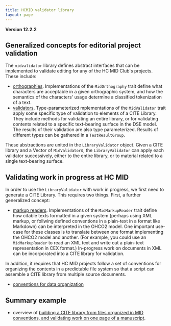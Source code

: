 ```yaml
---
title: HCMID validator library
layout: page
---
```


**Version 12.2.2**

## Generalized concepts for editorial project validation

The  `midvalidator` library defines abstract interfaces that can be implemented to validate editing for any of the HC MID Club's projects.  These include:

- [orthographies](./orthographies/).  Implementations of the `MidOrthography` trait define what characters are acceptable in a given orthographic system, and how the semantics of the characters' usage determine a classified tokenization of a text.
- [validators](./validators/).  Type-parameterized mplementations of the `MidValidator` trait apply some specific type of validation to elements of a CITE Library.  They include methods for validating an entire library, or for validating contents related to a specific text-bearing surface in the DSE model.  The results of their validation are also type parameterized.  Results of different types can be gathered in a `TestResultGroup`.

These abstractions are united in the `LibraryValidator` object.  Given a CITE library and a Vector of `MidValidator`s, the `LibraryValidator` can apply each validator successively, either to the entire library, or to material related to a single text-bearing surface.  


## Validating work in progress at HC MID

In order to use the `LibraryValidator` with work in progress, we first need to generate a CITE Library.  This requires two things.  First, a further generalized concept:

- [markup readers](./readers/).  Implementations of the `MidMarkupReader` trait define how citable texts formatted in a given system (perhaps using XML markup, or follwing defined conventions in a plain-text in a format like Markdown) can be interpreted in the OHCO2 model. One important use-case for these classes is to translate between one format implementing the OHCO2 model and another.  (For example, you could use an `MidMarkupReader` to read an XML text and write out a plain-text representation in CEX format.)  In-progress work on documents in XML can be incorporated into a CITE library for validation.

In addition, it requires that HC MID projects follow a set of conventions for organizing the contents in a predictable file system so that a script can assemble a CITE library from multiple source documents.

- [conventions for data organization](./directories/)


## Summary example

- overview of [building a CITE library from files organized in MID conventions, and validating work on one page of a manuscript](./walkthrough/).
